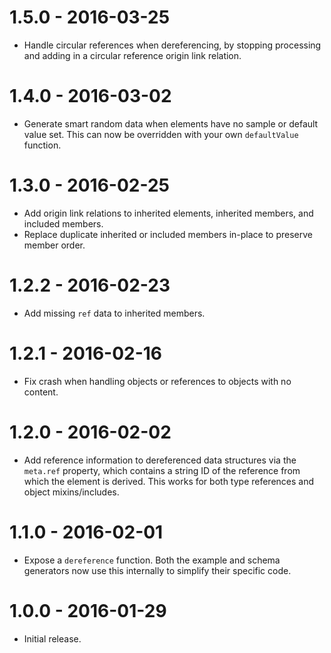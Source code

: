 # 1.5.0 - 2016-03-25

- Handle circular references when dereferencing, by stopping processing and adding in a circular reference origin link relation.

# 1.4.0 - 2016-03-02

- Generate smart random data when elements have no sample or default value set. This can now be overridden with your own `defaultValue` function.

# 1.3.0 - 2016-02-25

- Add origin link relations to inherited elements, inherited members, and included members.
- Replace duplicate inherited or included members in-place to preserve member order.

# 1.2.2 - 2016-02-23

- Add missing `ref` data to inherited members.

# 1.2.1 - 2016-02-16

- Fix crash when handling objects or references to objects with no content.

# 1.2.0 - 2016-02-02

- Add reference information to dereferenced data structures via the `meta.ref` property, which contains a string ID of the reference from which the element is derived. This works for both type references and object mixins/includes.

# 1.1.0 - 2016-02-01

- Expose a `dereference` function. Both the example and schema generators now use this internally to simplify their specific code.

# 1.0.0 - 2016-01-29

- Initial release.
